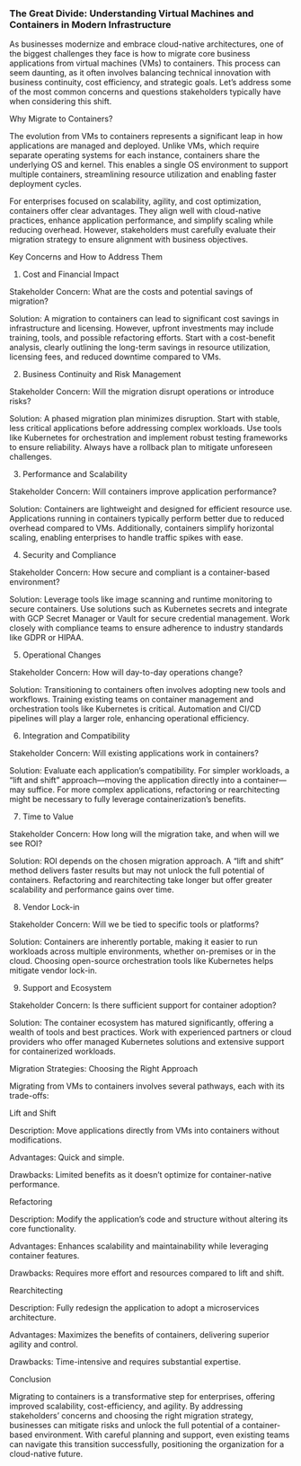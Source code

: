 ### The Great Divide: Understanding Virtual Machines and Containers in Modern Infrastructure

As businesses modernize and embrace cloud-native architectures, one of the biggest challenges they face is how to migrate core business applications from virtual machines (VMs) to containers. This process can seem daunting, as it often involves balancing technical innovation with business continuity, cost efficiency, and strategic goals. Let’s address some of the most common concerns and questions stakeholders typically have when considering this shift.

Why Migrate to Containers?

The evolution from VMs to containers represents a significant leap in how applications are managed and deployed. Unlike VMs, which require separate operating systems for each instance, containers share the underlying OS and kernel. This enables a single OS environment to support multiple containers, streamlining resource utilization and enabling faster deployment cycles.

For enterprises focused on scalability, agility, and cost optimization, containers offer clear advantages. They align well with cloud-native practices, enhance application performance, and simplify scaling while reducing overhead. However, stakeholders must carefully evaluate their migration strategy to ensure alignment with business objectives.

Key Concerns and How to Address Them

1. Cost and Financial Impact

Stakeholder Concern: What are the costs and potential savings of migration?

Solution: A migration to containers can lead to significant cost savings in infrastructure and licensing. However, upfront investments may include training, tools, and possible refactoring efforts. Start with a cost-benefit analysis, clearly outlining the long-term savings in resource utilization, licensing fees, and reduced downtime compared to VMs.

2. Business Continuity and Risk Management

Stakeholder Concern: Will the migration disrupt operations or introduce risks?

Solution: A phased migration plan minimizes disruption. Start with stable, less critical applications before addressing complex workloads. Use tools like Kubernetes for orchestration and implement robust testing frameworks to ensure reliability. Always have a rollback plan to mitigate unforeseen challenges.

3. Performance and Scalability

Stakeholder Concern: Will containers improve application performance?

Solution: Containers are lightweight and designed for efficient resource use. Applications running in containers typically perform better due to reduced overhead compared to VMs. Additionally, containers simplify horizontal scaling, enabling enterprises to handle traffic spikes with ease.

4. Security and Compliance

Stakeholder Concern: How secure and compliant is a container-based environment?

Solution: Leverage tools like image scanning and runtime monitoring to secure containers. Use solutions such as Kubernetes secrets and integrate with GCP Secret Manager or Vault for secure credential management. Work closely with compliance teams to ensure adherence to industry standards like GDPR or HIPAA.

5. Operational Changes

Stakeholder Concern: How will day-to-day operations change?

Solution: Transitioning to containers often involves adopting new tools and workflows. Training existing teams on container management and orchestration tools like Kubernetes is critical. Automation and CI/CD pipelines will play a larger role, enhancing operational efficiency.

6. Integration and Compatibility

Stakeholder Concern: Will existing applications work in containers?

Solution: Evaluate each application’s compatibility. For simpler workloads, a “lift and shift” approach—moving the application directly into a container—may suffice. For more complex applications, refactoring or rearchitecting might be necessary to fully leverage containerization’s benefits.

7. Time to Value

Stakeholder Concern: How long will the migration take, and when will we see ROI?

Solution: ROI depends on the chosen migration approach. A “lift and shift” method delivers faster results but may not unlock the full potential of containers. Refactoring and rearchitecting take longer but offer greater scalability and performance gains over time.

8. Vendor Lock-in

Stakeholder Concern: Will we be tied to specific tools or platforms?

Solution: Containers are inherently portable, making it easier to run workloads across multiple environments, whether on-premises or in the cloud. Choosing open-source orchestration tools like Kubernetes helps mitigate vendor lock-in.

9. Support and Ecosystem

Stakeholder Concern: Is there sufficient support for container adoption?

Solution: The container ecosystem has matured significantly, offering a wealth of tools and best practices. Work with experienced partners or cloud providers who offer managed Kubernetes solutions and extensive support for containerized workloads.

Migration Strategies: Choosing the Right Approach

Migrating from VMs to containers involves several pathways, each with its trade-offs:

Lift and Shift

Description: Move applications directly from VMs into containers without modifications.

Advantages: Quick and simple.

Drawbacks: Limited benefits as it doesn’t optimize for container-native performance.

Refactoring

Description: Modify the application’s code and structure without altering its core functionality.

Advantages: Enhances scalability and maintainability while leveraging container features.

Drawbacks: Requires more effort and resources compared to lift and shift.

Rearchitecting

Description: Fully redesign the application to adopt a microservices architecture.

Advantages: Maximizes the benefits of containers, delivering superior agility and control.

Drawbacks: Time-intensive and requires substantial expertise.

Conclusion

Migrating to containers is a transformative step for enterprises, offering improved scalability, cost-efficiency, and agility. By addressing stakeholders’ concerns and choosing the right migration strategy, businesses can mitigate risks and unlock the full potential of a container-based environment. With careful planning and support, even existing teams can navigate this transition successfully, positioning the organization for a cloud-native future.
